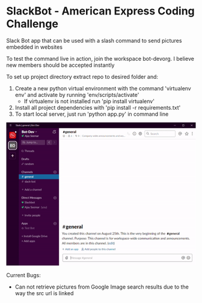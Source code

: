 # SlackBot - American Express Coding Challenge
Slack Bot app that can be used with a slash command to send pictures embedded in websites

To test the command live in action, join the workspace bot-devorg. I believe new members should be accepted instantly

To set up project directory extract repo to desired folder and:
1. Create a new python virtual environment with the command 'virtualenv env' and activate by running 'env/scripts/activate'
    - If virtualenv is not installed run 'pip install virtualenv'
2. Install all project dependencies with 'pip install -r requirements.txt'
3. To start local server, just run 'python app.py' in command line

![Slash Command Demo](slackBot_slashCommand_demo.gif)


Current Bugs:
- Can not retrieve pictures from Google Image search results due to the way the src url is linked
